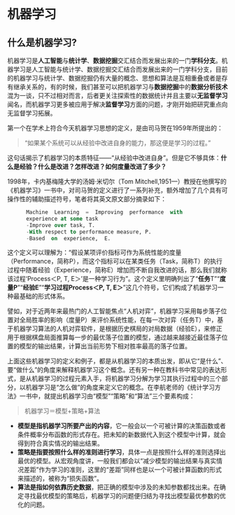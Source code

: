 # 机器学习

## 什么是机器学习?
机器学习是**人工智能**与**统计学**、**数据挖掘**交汇结合而发展出来的一门**学科分支**。机器学习是人工智能与统计学、数据挖掘交汇结合而发展出来的一门学科分支，目前的机器学习与统计学、数据挖掘仍有大量的概念、思想和算法是互相重叠或者是存有继承关系的，有的时候，我们甚至可以把机器学习与**数据挖掘**中的**数据分析技术**混为一谈，只不过相对而言，后者更关注探索性的数据统计并且主要以**无监督学习**闻名，而机器学习更多被应用于解决**监督学习**方面的问题，才刚开始把研究重点向无监督学习拓展。

第一个在学术上符合今天机器学习思想的定义，是由司马贺在1959年所提出的：

> “如果某个系统可以从经验中改进自身的能力，那这便是学习的过程。”

这句话揭示了机器学习的本质特征——“从经验中改进自身”。但是它不够具体：**什么是经验？什么是改进？怎样改进？如何度量改进了多少？**

1998年，卡内基梅隆大学的汤姆·米切尔（Tom Mitchell,1951—）教授在他撰写的《机器学习》一书中，对司马贺的定义进行了一系列补充，额外增加了几个具有可操作性的辅助描述符号，笔者将其英文原文部分摘录如下：

``` SQL
      Machine  Learning  =  Improving  performance  with
      experience at some task
      -Improve over task, T.
      -With respect to performance measure, P.
      -Based  on  experience,  E.
```

这个定义可以理解为：“假设某项评价指标可作为系统性能的度量（Performance，简称P），而这个指标可以在某类任务（Task，简称T）的执行过程中随着经验（Experience，简称E）增加而不断自我改进的话，那么我们就称该过程‘Process＜P, T, E＞’是一种学习行为”。这个定义里明确列出了“**任务**T”“**度量P**”“**经验E**”“**学习过程Process＜P, T, E＞**”这几个符号，它们构成了机器学习一种最基础的形式体系。

譬如，对于近两年来最热门的人工智能焦点“人机对弈”，机器学习采用每步落子位置对全局胜率的影响（度量P）来评价系统性能，在每一次对弈（任务T）中，基于机器学习算法的人机对弈软件，是根据历史棋局的对局数据（经验E），来修正用于根据棋盘局面推算每一步的最优落子位置的模型，通过越来越接近最佳落子位置的模型的输出结果，计算出当前形势下相对胜率最高的落子位置。

上面这些机器学习的定义和例子，都是从机器学习的本质出发，即从它“是什么”、要“做什么”的角度来解释机器学习这个概念。还有另一种在教科书中常见的表达形式，是从机器学习的过程元素入手，将机器学习分解为学习其执行过程中的三个部分，以机器学习是“怎么做”的角度来定义它的概念。在李航老师的《统计学习方法》一书中，就提出机器学习由“模型”“策略”和“算法”三个要素构成：

> 机器学习＝模型+策略+算法

- **模型是指机器学习所要产出的内容**，它一般会以一个可被计算的决策函数或者条件概率分布函数的形式存在。把未知的新数据代入到这个模型中计算，就会得到符合真实情况的输出结果。
- **策略是指要按照什么样的准则进行学习**，具体一点是按照什么样的准则选择出最优的模型。从宏观角度讲，一般我们都会以“减少模型的输出结果与真实情况差距”作为学习的准则，这里的“差距”同样也是以一个可被计算函数的形式来描述的，被称为“损失函数”。
- **算法是指如何依靠历史数据**，把正确的模型中涉及的未知参数都找出来。在确定寻找最优模型的策略后，机器学习的问题便归结为寻找出模型最优参数的优化的问题。